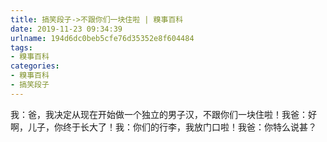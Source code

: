 ```yaml
---
title: 搞笑段子->不跟你们一块住啦 | 糗事百科
date: 2019-11-23 09:34:39
urlname: 194d6dc0beb5cfe76d35352e8f604484
tags: 
- 糗事百科
categories:
- 糗事百科
- 搞笑段子
---
```

我：爸，我决定从现在开始做一个独立的男子汉，不跟你们一块住啦！我爸：好啊，儿子，你终于长大了！我：你们的行李，我放门口啦！我爸：你特么说甚？


